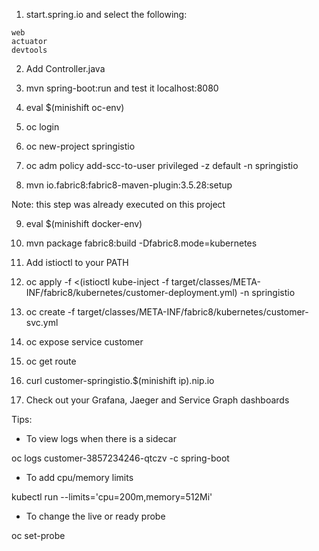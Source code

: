 
1. start.spring.io and select the following:
```
web
actuator
devtools
```

2. Add Controller.java 

3. mvn spring-boot:run and test it localhost:8080

4. eval $(minishift oc-env)

5. oc login

6. oc new-project springistio

7. oc adm policy add-scc-to-user privileged -z default -n springistio

8. mvn io.fabric8:fabric8-maven-plugin:3.5.28:setup

Note: this step was already executed on this project

9. eval $(minishift docker-env)

10. mvn package fabric8:build -Dfabric8.mode=kubernetes

11. Add istioctl to your PATH

12. oc apply -f <(istioctl kube-inject -f target/classes/META-INF/fabric8/kubernetes/customer-deployment.yml) -n springistio

13. oc create -f target/classes/META-INF/fabric8/kubernetes/customer-svc.yml

14. oc expose service customer

15. oc get route

16. curl customer-springistio.$(minishift ip).nip.io

17. Check out your Grafana, Jaeger and Service Graph dashboards

Tips:

* To view logs when there is a sidecar

oc logs customer-3857234246-qtczv -c spring-boot

* To add cpu/memory limits

kubectl run --limits='cpu=200m,memory=512Mi' 

* To change the live or ready probe

oc set-probe



